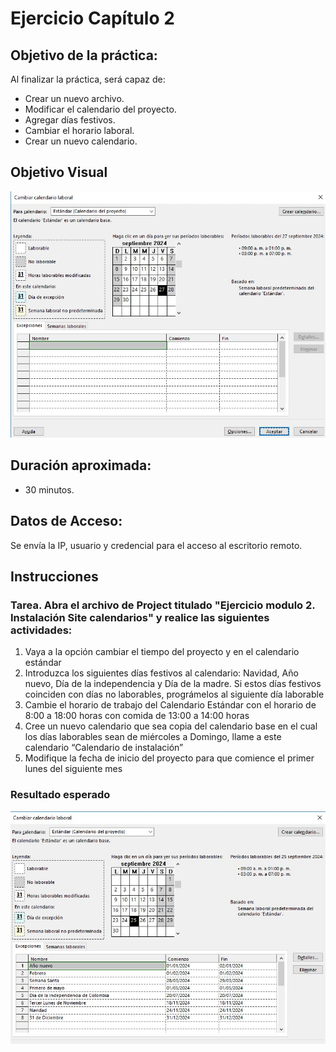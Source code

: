 # Ejercicio Capítulo 2

## Objetivo de la práctica:
Al finalizar la práctica, será capaz de:
- Crear un nuevo archivo.
- Modificar el calendario del proyecto.
- Agregar días festivos.
- Cambiar el horario laboral.
- Crear un nuevo calendario.

## Objetivo Visual 

![diagrama1](../images/2.0.jpg)

## Duración aproximada:
- 30 minutos.

## Datos de Acceso:
Se envía la IP, usuario y credencial para el acceso al escritorio remoto.

## Instrucciones 
<!-- Proporciona pasos detallados sobre cómo configurar y administrar sistemas, implementar soluciones de software, realizar pruebas de seguridad, o cualquier otro escenario práctico relevante para el campo de la tecnología de la información -->
### Tarea. Abra el archivo de Project titulado  "Ejercicio modulo 2. Instalación Site calendarios" y realice las siguientes actividades:
1.	Vaya a la opción cambiar el tiempo del proyecto y en el calendario estándar
2.	Introduzca los siguientes días festivos al calendario: Navidad,	Año nuevo, Día de la independencia y Día de la madre.	Si estos días festivos coinciden con días no laborables, prográmelos al siguiente día laborable
4.	Cambie el horario de trabajo del Calendario Estándar con el horario de 8:00 a 18:00 horas con comida de 13:00 a 14:00 horas
5.	Cree un nuevo calendario que sea copia del calendario base en el cual los días laborables sean de miércoles a Domingo, llame a este calendario “Calendario de instalación”
6.	Modifique la fecha de inicio del proyecto para que comience el primer lunes del siguiente mes

### Resultado esperado

![imagen resultado](../images/2.jpg)
